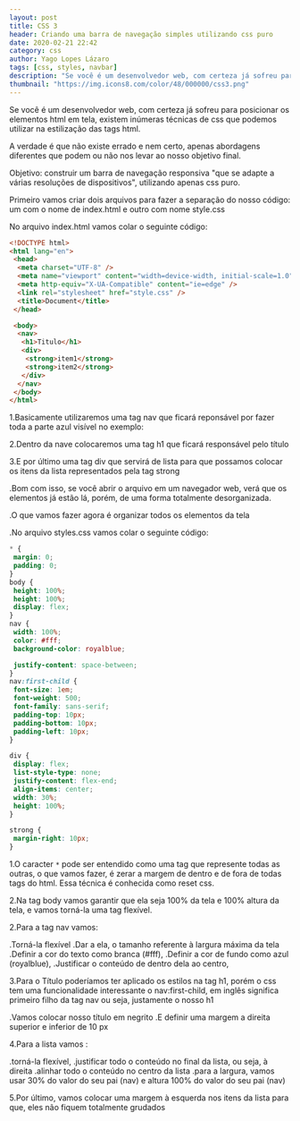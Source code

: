 ```yaml
---
layout: post
title: CSS 3
header: Criando uma barra de navegação simples utilizando css puro
date: 2020-02-21 22:42
category: css
author: Yago Lopes Lázaro
tags: [css, styles, navbar]
description: "Se você é um desenvolvedor web, com certeza já sofreu para posicionar os elementos html em tela, existem inúmeras técnicas de css que podemos utilizar na estilização das tags html..."
thumbnail: "https://img.icons8.com/color/48/000000/css3.png"
---
```


Se você é um desenvolvedor web, com certeza já sofreu para posicionar os elementos html em tela, existem inúmeras técnicas de css que podemos utilizar na estilização das tags html.

A verdade é que não existe errado e nem certo, apenas abordagens diferentes que podem ou não nos levar ao nosso objetivo final.

Objetivo: construir um barra de navegação responsiva "que se adapte a várias resoluções de dispositivos", utilizando apenas css puro.

Primeiro vamos criar dois arquivos para fazer a separação do nosso código: um com o nome de index.html e outro com nome style.css

No arquivo index.html vamos colar o seguinte código:

```html
<!DOCTYPE html>
<html lang="en">
 <head>
  <meta charset="UTF-8" />
  <meta name="viewport" content="width=device-width, initial-scale=1.0" />
  <meta http-equiv="X-UA-Compatible" content="ie=edge" />
  <link rel="stylesheet" href="style.css" />
  <title>Document</title>
 </head>

 <body>
  <nav>
   <h1>Titulo</h1>
   <div>
    <strong>item1</strong>
    <strong>item2</strong>
   </div>
  </nav>
 </body>
</html>
```

1.Basicamente utilizaremos uma tag nav que ficará reponsável por fazer toda a parte azul visível no exemplo:

2.Dentro da nave colocaremos uma tag h1 que ficará responsável pelo título

3.E por último uma tag div que servirá de lista para que possamos colocar os itens da lista representados pela tag strong

.Bom com isso, se você abrir o arquivo em um navegador web, verá que os elementos já estão lá, porém, de uma forma totalmente desorganizada.

.O que vamos fazer agora é organizar todos os elementos da tela

.No arquivo styles.css vamos colar o seguinte código:

```css
* {
 margin: 0;
 padding: 0;
}
body {
 height: 100%;
 height: 100%;
 display: flex;
}
nav {
 width: 100%;
 color: #fff;
 background-color: royalblue;

 justify-content: space-between;
}
nav:first-child {
 font-size: 1em;
 font-weight: 500;
 font-family: sans-serif;
 padding-top: 10px;
 padding-bottom: 10px;
 padding-left: 10px;
}

div {
 display: flex;
 list-style-type: none;
 justify-content: flex-end;
 align-items: center;
 width: 30%;
 height: 100%;
}

strong {
 margin-right: 10px;
}
```

1.O caracter `*` pode ser entendido como uma tag que represente todas as outras, o que vamos fazer, é zerar a margem de dentro e de fora de todas tags do html. Essa técnica é conhecida como reset css.

2.Na tag body vamos garantir que ela seja 100% da tela e 100% altura da tela, e vamos torná-la uma tag flexível.

2.Para a tag nav vamos:

.Torná-la flexível
.Dar a ela, o tamanho referente à largura máxima da tela
.Definir a cor do texto como branca (#fff),
.Definir a cor de fundo como azul (royalblue),
.Justificar o conteúdo de dentro dela ao centro,

3.Para o Título poderíamos ter aplicado os estilos na tag h1, porém o css tem uma funcionalidade interessante o nav:first-child, em inglês significa primeiro filho da tag nav ou seja, justamente o nosso h1

.Vamos colocar nosso título em negrito
.E definir uma margem a direita superior e inferior de 10 px

4.Para a lista vamos :

.torná-la flexível,
.justificar todo o conteúdo no final da lista, ou seja, à direita
.alinhar todo o conteúdo no centro da lista
.para a largura, vamos usar 30% do valor do seu pai (nav) e altura 100% do valor do seu pai (nav)

5.Por último, vamos colocar uma margem à esquerda nos itens da lista para que, eles não fiquem totalmente grudados
